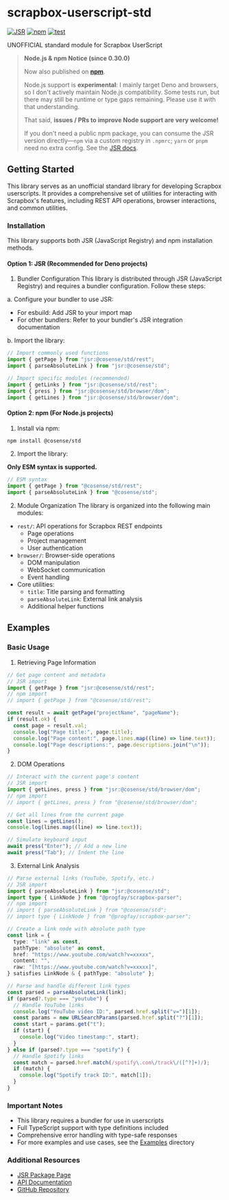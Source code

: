 # scrapbox-userscript-std

[![JSR](https://jsr.io/badges/@cosense/std)](https://jsr.io/@cosense/std)
[![npm](https://img.shields.io/npm/v/@cosense/std)](https://www.npmjs.com/package/@cosense/std)
[![test](https://github.com/takker99/scrapbox-userscript-std/workflows/ci/badge.svg)](https://github.com/takker99/scrapbox-userscript-std/actions?query=workflow%3Aci)

UNOFFICIAL standard module for Scrapbox UserScript

> **Node.js & npm Notice (since 0.30.0)**
>
> Now also published on **[npm](https://www.npmjs.com/package/@cosense/std)**.
>
> Node.js support is **experimental**: I mainly target Deno and browsers, so I
> don't actively maintain Node.js compatibility. Some tests run, but there may
> still be runtime or type gaps remaining. Please use it with that
> understanding.
>
> That said, **issues / PRs to improve Node support are very welcome!**
>
> If you don't need a public npm package, you can consume the JSR version
> directly—`npm` via a custom registry in `.npmrc`; `yarn` or `pnpm` need no
> extra config. See the
> [JSR docs](https://jsr.io/docs/using-packages#adding-a-package).

## Getting Started

This library serves as an unofficial standard library for developing Scrapbox
userscripts. It provides a comprehensive set of utilities for interacting with
Scrapbox's features, including REST API operations, browser interactions, and
common utilities.

### Installation

This library supports both JSR (JavaScript Registry) and npm installation
methods.

#### Option 1: JSR (Recommended for Deno projects)

1. Bundler Configuration This library is distributed through JSR (JavaScript
   Registry) and requires a bundler configuration. Follow these steps:

a. Configure your bundler to use JSR:

- For esbuild: Add JSR to your import map
- For other bundlers: Refer to your bundler's JSR integration documentation

b. Import the library:

```typescript
// Import commonly used functions
import { getPage } from "jsr:@cosense/std/rest";
import { parseAbsoluteLink } from "jsr:@cosense/std";

// Import specific modules (recommended)
import { getLinks } from "jsr:@cosense/std/rest";
import { press } from "jsr:@cosense/std/browser/dom";
import { getLines } from "jsr:@cosense/std/browser/dom";
```

#### Option 2: npm (For Node.js projects)

1. Install via npm:

```bash
npm install @cosense/std
```

2. Import the library:

**Only ESM syntax is supported.**

```typescript
// ESM syntax
import { getPage } from "@cosense/std/rest";
import { parseAbsoluteLink } from "@cosense/std";
```

2. Module Organization The library is organized into the following main modules:

- `rest/`: API operations for Scrapbox REST endpoints
  - Page operations
  - Project management
  - User authentication
- `browser/`: Browser-side operations
  - DOM manipulation
  - WebSocket communication
  - Event handling
- Core utilities:
  - `title`: Title parsing and formatting
  - `parseAbsoluteLink`: External link analysis
  - Additional helper functions

## Examples

### Basic Usage

1. Retrieving Page Information

```typescript
// Get page content and metadata
// JSR import
import { getPage } from "jsr:@cosense/std/rest";
// npm import
// import { getPage } from "@cosense/std/rest";

const result = await getPage("projectName", "pageName");
if (result.ok) {
  const page = result.val;
  console.log("Page title:", page.title);
  console.log("Page content:", page.lines.map((line) => line.text));
  console.log("Page descriptions:", page.descriptions.join("\n"));
}
```

2. DOM Operations

```typescript
// Interact with the current page's content
// JSR import
import { getLines, press } from "jsr:@cosense/std/browser/dom";
// npm import
// import { getLines, press } from "@cosense/std/browser/dom";

// Get all lines from the current page
const lines = getLines();
console.log(lines.map((line) => line.text));

// Simulate keyboard input
await press("Enter"); // Add a new line
await press("Tab"); // Indent the line
```

3. External Link Analysis

```typescript
// Parse external links (YouTube, Spotify, etc.)
// JSR import
import { parseAbsoluteLink } from "jsr:@cosense/std";
import type { LinkNode } from "@progfay/scrapbox-parser";
// npm import
// import { parseAbsoluteLink } from "@cosense/std";
// import type { LinkNode } from "@progfay/scrapbox-parser";

// Create a link node with absolute path type
const link = {
  type: "link" as const,
  pathType: "absolute" as const,
  href: "https://www.youtube.com/watch?v=xxxxx",
  content: "",
  raw: "[https://www.youtube.com/watch?v=xxxxx]",
} satisfies LinkNode & { pathType: "absolute" };

// Parse and handle different link types
const parsed = parseAbsoluteLink(link);
if (parsed?.type === "youtube") {
  // Handle YouTube links
  console.log("YouTube video ID:", parsed.href.split("v=")[1]);
  const params = new URLSearchParams(parsed.href.split("?")[1]);
  const start = params.get("t");
  if (start) {
    console.log("Video timestamp:", start);
  }
} else if (parsed?.type === "spotify") {
  // Handle Spotify links
  const match = parsed.href.match(/spotify\.com\/track\/([^?]+)/);
  if (match) {
    console.log("Spotify track ID:", match[1]);
  }
}
```

### Important Notes

- This library requires a bundler for use in userscripts
- Full TypeScript support with type definitions included
- Comprehensive error handling with type-safe responses
- For more examples and use cases, see the
  [Examples](https://github.com/takker99/scrapbox-userscript-std/tree/main/examples)
  directory

### Additional Resources

- [JSR Package Page](https://jsr.io/@cosense/std)
- [API Documentation](https://jsr.io/@cosense/std/doc)
- [GitHub Repository](https://github.com/takker99/scrapbox-userscript-std)
